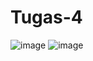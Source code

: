# Tugas-4
![image](https://user-images.githubusercontent.com/56987496/69897169-53239480-137a-11ea-8af5-d0c4fed406b5.png)
![image](https://user-images.githubusercontent.com/56987496/69897181-75b5ad80-137a-11ea-8c1a-418fff1751cf.png)
